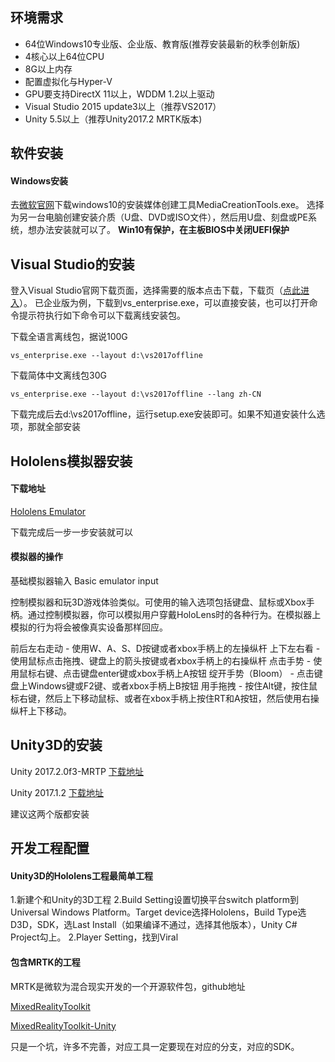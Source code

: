 ## 环境需求
+ 64位Windows10专业版、企业版、教育版(推荐安装最新的秋季创新版)
+ 4核心以上64位CPU
+ 8G以上内存
+ 配置虚拟化与Hyper-V
+ GPU要支持DirectX 11以上，WDDM 1.2以上驱动
+ Visual Studio 2015 update3以上（推荐VS2017）
+ Unity 5.5以上（推荐Unity2017.2 MRTK版本)

## 软件安装
#### Windows安装
去[微软官网](https://www.microsoft.com/zh-cn/software-download/windows10)下载windows10的安装媒体创建工具MediaCreationTools.exe。
选择为另一台电脑创建安装介质（U盘、DVD或ISO文件），然后用U盘、刻盘或PE系统，想办法安装就可以了。
**Win10有保护，在主板BIOS中关闭UEFI保护**

## Visual Studio的安装

登入Visual Studio官网下载页面，选择需要的版本点击下载，下载页（[点此进入](https://www.visualstudio.com/zh-hans/downloads/)）。
已企业版为例，下载到vs_enterprise.exe，可以直接安装，也可以打开命令提示符执行如下命令可以下载离线安装包。

下载全语言离线包，据说100G
```
vs_enterprise.exe --layout d:\vs2017offline
```
下载简体中文离线包30G
```
vs_enterprise.exe --layout d:\vs2017offline --lang zh-CN
```
下载完成后去d:\vs2017offline，运行setup.exe安装即可。如果不知道安装什么选项，那就全部安装


## Hololens模拟器安装
#### 下载地址
 [Hololens Emulator](https://go.microsoft.com/fwlink/?linkid=852626)
 
 下载完成后一步一步安装就可以
#### 模拟器的操作
基础模拟器输入 Basic emulator input

控制模拟器和玩3D游戏体验类似。可使用的输入选项包括键盘、鼠标或Xbox手柄。通过控制模拟器，你可以模拟用户穿戴HoloLens时的各种行为。在模拟器上模拟的行为将会被像真实设备那样回应。

前后左右走动 - 使用W、A、S、D按键或者xbox手柄上的左操纵杆
上下左右看 - 使用鼠标点击拖拽、键盘上的箭头按键或者xbox手柄上的右操纵杆
点击手势 - 使用鼠标右键、点击键盘enter键或xbox手柄上A按钮
绽开手势（Bloom） - 点击键盘上Windows键或F2键、或者xbox手柄上B按钮
用手拖拽 - 按住Alt键，按住鼠标右键，然后上下移动鼠标、或者在xbox手柄上按住RT和A按钮，然后使用右操纵杆上下移动。

## Unity3D的安装

Unity 2017.2.0f3-MRTP
[下载地址](http://beta.unity3d.com/download/edcd66fb22ae/download.html)

Unity 2017.1.2
[下载地址](https://unity3d.com/cn/get-unity/download/archive)

建议这两个版都安装

## 开发工程配置

#### Unity3D的Hololens工程最简单工程
1.新建个和Unity的3D工程
2.Build Setting设置切换平台switch platform到Universal Windows Platform。Target device选择Hololens，Build Type选D3D，SDK，选Last Install（如果编译不通过，选择其他版本），Unity C# Project勾上。
2.Player Setting，找到Viral

#### 包含MRTK的工程
MRTK是微软为混合现实开发的一个开源软件包，github地址

[MixedRealityToolkit](https://github.com/Microsoft/MixedRealityToolkit)

[MixedRealityToolkit-Unity](https://github.com/Microsoft/MixedRealityToolkit-Unity)

只是一个坑，许多不完善，对应工具一定要现在对应的分支，对应的SDK。
